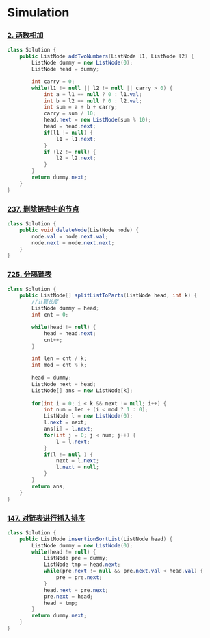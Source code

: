 # Simulation

### [2. 两数相加](https://leetcode-cn.com/problems/add-two-numbers/)

```java
class Solution {
    public ListNode addTwoNumbers(ListNode l1, ListNode l2) {
        ListNode dummy = new ListNode(0);
        ListNode head = dummy;

        int carry = 0;
        while(l1 != null || l2 != null || carry > 0) {
            int a = l1 == null ? 0 : l1.val;
            int b = l2 == null ? 0 : l2.val;
            int sum = a + b + carry;
            carry = sum / 10;
            head.next = new ListNode(sum % 10);
            head = head.next;
            if(l1 != null) {
                l1 = l1.next;
            }
            if (l2 != null) {
                l2 = l2.next;
            }
        }
        return dummy.next;
    }
}
```

### [237. 删除链表中的节点](https://leetcode-cn.com/problems/delete-node-in-a-linked-list/)

```java
class Solution {
    public void deleteNode(ListNode node) {
        node.val = node.next.val;
        node.next = node.next.next;
    }
}
```



### [725. 分隔链表](https://leetcode-cn.com/problems/split-linked-list-in-parts/)

```java
class Solution {
    public ListNode[] splitListToParts(ListNode head, int k) {
        //计算长度
        ListNode dummy = head;
        int cnt = 0;

        while(head != null) {
            head = head.next;
            cnt++;
        }

        int len = cnt / k;
        int mod = cnt % k;
        
        head = dummy;
        ListNode next = head;
        ListNode[] ans = new ListNode[k];
        
        for(int i = 0; i < k && next != null; i++) {
            int num = len + (i < mod ? 1 : 0);
            ListNode l = new ListNode(0);
            l.next = next;
            ans[i] = l.next;
            for(int j = 0; j < num; j++) {
                l = l.next;
            }
            if(l != null ) {
                next = l.next;
                l.next = null; 
            }
        }
        return ans;
    }
}
```

### [147. 对链表进行插入排序](https://leetcode-cn.com/problems/insertion-sort-list/)

```java
class Solution {
    public ListNode insertionSortList(ListNode head) {
        ListNode dummy = new ListNode(0);
        while(head != null) {
            ListNode pre = dummy;
            ListNode tmp = head.next;
            while(pre.next != null && pre.next.val < head.val) {
                pre = pre.next;
            }
            head.next = pre.next;
            pre.next = head;
            head = tmp;
        }
        return dummy.next;
    }
}
```

